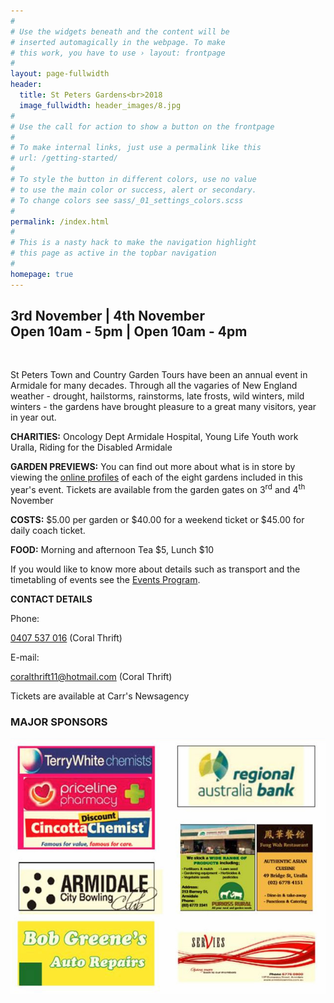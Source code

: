 ```yaml
---
#
# Use the widgets beneath and the content will be
# inserted automagically in the webpage. To make
# this work, you have to use › layout: frontpage
#
layout: page-fullwidth
header:
  title: St Peters Gardens<br>2018
  image_fullwidth: header_images/8.jpg
#
# Use the call for action to show a button on the frontpage
#
# To make internal links, just use a permalink like this
# url: /getting-started/
#
# To style the button in different colors, use no value
# to use the main color or success, alert or secondary.
# To change colors see sass/_01_settings_colors.scss
#
permalink: /index.html
#
# This is a nasty hack to make the navigation highlight
# this page as active in the topbar navigation
#
homepage: true
---
```


<h2 class="text-center">3rd November | 4th November<br>Open 10am - 5pm | Open 10am - 4pm</h2>

<br>


St Peters Town and Country Garden Tours have been an annual event in Armidale for many decades. Through all the vagaries of New England weather - drought, hailstorms, rainstorms, late frosts, wild winters, mild winters - the gardens have brought pleasure to a great many visitors, year in year out.

**CHARITIES:**  Oncology Dept Armidale Hospital, Young Life Youth work Uralla, Riding for the Disabled Armidale

**GARDEN PREVIEWS:** You can find out more about what is in store by viewing the [online profiles](/gardens)  of each of the eight gardens included in this year's event. Tickets are available from the garden gates on 3<sup>rd</sup> and 4<sup>th</sup> November

**COSTS:** $5.00 per garden or $40.00 for a weekend ticket or $45.00 for daily coach ticket.

**FOOD:** Morning and afternoon Tea $5, Lunch $10

If you would like to know more about details such as transport and the timetabling of events see the [Events Program](/events_program).

**CONTACT DETAILS**

Phone:

[0407 537 016](tel:0407537016) (Coral Thrift)

E-mail:

[coralthrift11@hotmail.com](mailto:coralthrift11@hotmail.com) (Coral Thrift) 

Tickets are available at Carr's Newsagency

<div class="text-center">
<h3>MAJOR SPONSORS</h3>
<img src="/images/sponsors/all-sponsors.jpg" alt="Sponsors">
</div>
